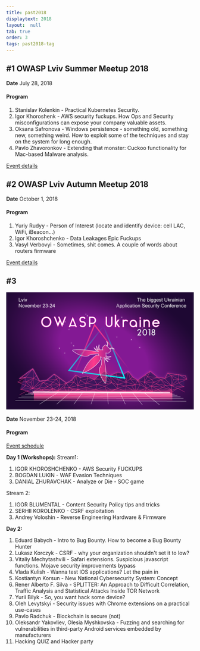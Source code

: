 ```yaml
---
title: past2018
displaytext: 2018
layout:  null
tab: true
order: 3
tags: past2018-tag
---
```


## #1 OWASP Lviv Summer Meetup 2018

**Date** July 28, 2018

#### Program
1. Stanislav Kolenkin - Practical Kubernetes Security.
2. Igor Khoroshenk - AWS security fuckups. How Ops and Security misconfigurations can expose your company valuable assets.
3. Oksana Safronova - Windows persistence - something old, something new, something weird. How to exploit some of the techniques and stay on the system for long enough.
4. Pavlo Zhavoronkov - Extending that monster: Cuckoo functionality for Mac-based Malware analysis.

[Event details](https://www.eventbrite.com/e/owasp-lviv-summer-meetup-tickets-48273016893)

## #2 OWASP Lviv Autumn Meetup 2018

**Date** October 1, 2018

#### Program
1. Yuriy Rudyy - Person of Interest (locate and identify device: cell LAC, WiFi, iBeacon...)
2. Igor Khoroshchenko - Data Leakages Epic Fuckups
3. Vasyl Verbovyi - Sometimes, shit comes. A couple of words about routers firmware

[Event details](https://www.eventbrite.com/e/owasp-lviv-autumn-meetup-tickets-50637578360)

## #3
![OWASP UKRAINE 2018](assets/images/owaspua_2018.png "OWASP Ukraine 2018")

**Date** November 23-24, 2018


#### Program

[Event
schedule](https://2018.owaspukraine.org/)

**Day 1 (Workshops):**
Stream1:

1. IGOR KHOROSHCHENKO - AWS Security FUCKUPS
2. BOGDAN LUKIN - WAF Evasion Techniques
3. DANIAL ZHURAVCHAK - Analyze or Die - SOC game

Stream 2:
1. IGOR BLUMENTAL - Content Security Policy tips and tricks
2. SERHII KOROLENKO - CSRF exploitation
3. Andrey Voloshin - Reverse Engineering Hardware & Firmware

**Day 2:**
1. Eduard Babych - Intro to Bug Bounty. How to become a Bug Bounty Hunter
2. Lukasz Korczyk - CSRF - why your organization shouldn't set it to low?
3. Vitaliy Mechytashvili - Safari extensions. Suspicious javascript functions. Mojave security improvements bypass
4. Vlada Kulish - Wanna test IOS applications? Let the pain in
5. Kostiantyn Korsun - New National Cybersecurity System: Concept
6. Rener Alberto F. Silva - SPLITTER: An Approach to Difficult Correlation, Traffic Analysis and Statistical Attacks Inside TOR Network
7. Yurii Bilyk - So, you want hack some device?
8. Oleh Levytskyi - Security issues with Chrome extensions on a practical use-cases
9. Pavlo Radchuk - Blockchain is secure (not)
10. Oleksandr Yakovliev, Olesia Myshkovska - Fuzzing and searching for vulnerabilities in third-party Android services embedded by manufacturers
11. Hacking QUIZ and Hacker party
